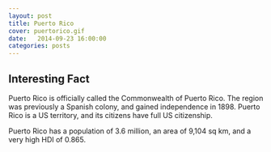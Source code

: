 ```yaml
---
layout: post
title: Puerto Rico
cover: puertorico.gif
date:   2014-09-23 16:00:00
categories: posts
---
```


## Interesting Fact

Puerto Rico is officially called the Commonwealth of Puerto Rico. The region was previously a Spanish colony, and gained independence in 1898. Puerto Rico is a US territory, and its citizens have full US citizenship.

Puerto Rico has a population of 3.6 million, an area of 9,104 sq km, and a very high HDI of 0.865. 